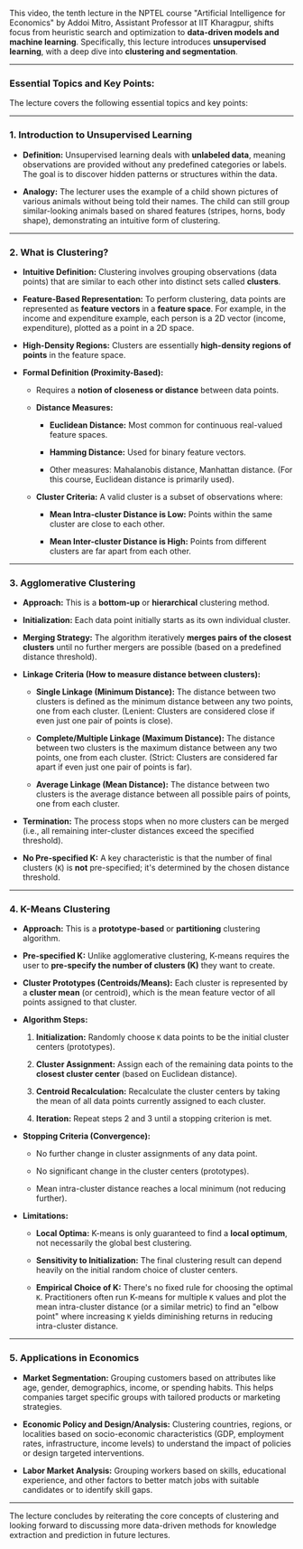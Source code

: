This video, the tenth lecture in the NPTEL course "Artificial Intelligence for Economics" by Addoi Mitro, Assistant Professor at IIT Kharagpur, shifts focus from heuristic search and optimization to **data-driven models and machine learning**. Specifically, this lecture introduces **unsupervised learning**, with a deep dive into **clustering and segmentation**.

---

### Essential Topics and Key Points:

The lecture covers the following essential topics and key points:

---

### 1. Introduction to Unsupervised Learning

- **Definition:** Unsupervised learning deals with **unlabeled data**, meaning observations are provided without any predefined categories or labels. The goal is to discover hidden patterns or structures within the data.
    
- **Analogy:** The lecturer uses the example of a child shown pictures of various animals without being told their names. The child can still group similar-looking animals based on shared features (stripes, horns, body shape), demonstrating an intuitive form of clustering.
    

---

### 2. What is Clustering?

- **Intuitive Definition:** Clustering involves grouping observations (data points) that are similar to each other into distinct sets called **clusters**.
    
- **Feature-Based Representation:** To perform clustering, data points are represented as **feature vectors** in a **feature space**. For example, in the income and expenditure example, each person is a 2D vector (income, expenditure), plotted as a point in a 2D space.
    
- **High-Density Regions:** Clusters are essentially **high-density regions of points** in the feature space.
    
- **Formal Definition (Proximity-Based):**
    
    - Requires a **notion of closeness or distance** between data points.
        
    - **Distance Measures:**
        
        - **Euclidean Distance:** Most common for continuous real-valued feature spaces.
            
        - **Hamming Distance:** Used for binary feature vectors.
            
        - Other measures: Mahalanobis distance, Manhattan distance. (For this course, Euclidean distance is primarily used).
            
    - **Cluster Criteria:** A valid cluster is a subset of observations where:
        
        - **Mean Intra-cluster Distance is Low:** Points within the same cluster are close to each other.
            
        - **Mean Inter-cluster Distance is High:** Points from different clusters are far apart from each other.
            

---

### 3. Agglomerative Clustering

- **Approach:** This is a **bottom-up** or **hierarchical** clustering method.
    
- **Initialization:** Each data point initially starts as its own individual cluster.
    
- **Merging Strategy:** The algorithm iteratively **merges pairs of the closest clusters** until no further mergers are possible (based on a predefined distance threshold).
    
- **Linkage Criteria (How to measure distance between clusters):**
    
    - **Single Linkage (Minimum Distance):** The distance between two clusters is defined as the minimum distance between any two points, one from each cluster. (Lenient: Clusters are considered close if even just one pair of points is close).
        
    - **Complete/Multiple Linkage (Maximum Distance):** The distance between two clusters is the maximum distance between any two points, one from each cluster. (Strict: Clusters are considered far apart if even just one pair of points is far).
        
    - **Average Linkage (Mean Distance):** The distance between two clusters is the average distance between all possible pairs of points, one from each cluster.
        
- **Termination:** The process stops when no more clusters can be merged (i.e., all remaining inter-cluster distances exceed the specified threshold).
    
- **No Pre-specified K:** A key characteristic is that the number of final clusters (`K`) is **not** pre-specified; it's determined by the chosen distance threshold.
    

---

### 4. K-Means Clustering

- **Approach:** This is a **prototype-based** or **partitioning** clustering algorithm.
    
- **Pre-specified K:** Unlike agglomerative clustering, K-means requires the user to **pre-specify the number of clusters (K)** they want to create.
    
- **Cluster Prototypes (Centroids/Means):** Each cluster is represented by a **cluster mean** (or centroid), which is the mean feature vector of all points assigned to that cluster.
    
- **Algorithm Steps:**
    
    1. **Initialization:** Randomly choose `K` data points to be the initial cluster centers (prototypes).
        
    2. **Cluster Assignment:** Assign each of the remaining data points to the **closest cluster center** (based on Euclidean distance).
        
    3. **Centroid Recalculation:** Recalculate the cluster centers by taking the mean of all data points currently assigned to each cluster.
        
    4. **Iteration:** Repeat steps 2 and 3 until a stopping criterion is met.
        
- **Stopping Criteria (Convergence):**
    
    - No further change in cluster assignments of any data point.
        
    - No significant change in the cluster centers (prototypes).
        
    - Mean intra-cluster distance reaches a local minimum (not reducing further).
        
- **Limitations:**
    
    - **Local Optima:** K-means is only guaranteed to find a **local optimum**, not necessarily the global best clustering.
        
    - **Sensitivity to Initialization:** The final clustering result can depend heavily on the initial random choice of cluster centers.
        
    - **Empirical Choice of K:** There's no fixed rule for choosing the optimal `K`. Practitioners often run K-means for multiple `K` values and plot the mean intra-cluster distance (or a similar metric) to find an "elbow point" where increasing `K` yields diminishing returns in reducing intra-cluster distance.
        

---

### 5. Applications in Economics

- **Market Segmentation:** Grouping customers based on attributes like age, gender, demographics, income, or spending habits. This helps companies target specific groups with tailored products or marketing strategies.
    
- **Economic Policy and Design/Analysis:** Clustering countries, regions, or localities based on socio-economic characteristics (GDP, employment rates, infrastructure, income levels) to understand the impact of policies or design targeted interventions.
    
- **Labor Market Analysis:** Grouping workers based on skills, educational experience, and other factors to better match jobs with suitable candidates or to identify skill gaps.
    

---

The lecture concludes by reiterating the core concepts of clustering and looking forward to discussing more data-driven methods for knowledge extraction and prediction in future lectures.